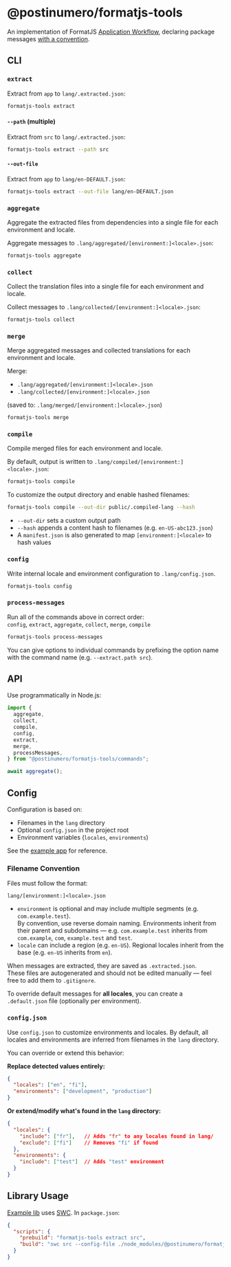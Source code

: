 # @postinumero/formatjs-tools

An implementation of FormatJS [Application Workflow](https://formatjs.github.io/docs/getting-started/application-workflow/), declaring package messages [with a convention](https://formatjs.github.io/docs/guides/distribute-libraries#declaring-with-a-convention).

## CLI

### `extract`

Extract from `app` to `lang/.extracted.json`:

```sh
formatjs-tools extract
```

#### `--path` **(multiple)**

Extract from `src` to `lang/.extracted.json`:

```sh
formatjs-tools extract --path src
```

#### `--out-file`

Extract from `app` to `lang/en-DEFAULT.json`:

```sh
formatjs-tools extract --out-file lang/en-DEFAULT.json
```

### `aggregate`

Aggregate the extracted files from dependencies into a single file for each environment and locale.

Aggregate messages to `.lang/aggregated/[environment:]<locale>.json`:

```sh
formatjs-tools aggregate
```

### `collect`

Collect the translation files into a single file for each environment and locale.

Collect messages to `.lang/collected/[environment:]<locale>.json`:

```sh
formatjs-tools collect
```

### `merge`

Merge aggregated messages and collected translations for each environment and locale.

Merge:

- `.lang/aggregated/[environment:]<locale>.json`
- `.lang/collected/[environment:]<locale>.json`

(saved to: `.lang/merged/[environment:]<locale>.json`)

```sh
formatjs-tools merge
```

### `compile`

Compile merged files for each environment and locale.

By default, output is written to `.lang/compiled/[environment:]<locale>.json`:

```sh
formatjs-tools compile
```

To customize the output directory and enable hashed filenames:

```sh
formatjs-tools compile --out-dir public/.compiled-lang --hash
```

- `--out-dir` sets a custom output path
- `--hash` appends a content hash to filenames (e.g. `en-US-abc123.json`)
- A `manifest.json` is also generated to map `[environment:]<locale>` to hash values

### `config`

Write internal locale and environment configuration to `.lang/config.json`.

```sh
formatjs-tools config
```

### `process-messages`

Run all of the commands above in correct order:  
`config`, `extract`, `aggregate`, `collect`, `merge`, `compile`

```sh
formatjs-tools process-messages
```

You can give options to individual commands by prefixing the option name with the command name (e.g. `--extract.path src`).

## API

Use programmatically in Node.js:

```ts
import {
  aggregate,
  collect,
  compile,
  config,
  extract,
  merge,
  processMessages,
} from "@postinumero/formatjs-tools/commands";

await aggregate();
```

## Config

Configuration is based on:

- Filenames in the `lang` directory
- Optional `config.json` in the project root
- Environment variables (`locales`, `environments`)

See the [example app](./examples/app/) for reference.

### Filename Convention

Files must follow the format:

```
lang/[environment:]<locale>.json
```

- `environment` is optional and may include multiple segments (e.g. `com.example.test`).  
  By convention, use reverse domain naming. Environments inherit from their parent and subdomains — e.g. `com.example.test` inherits from `com.example`, `com`, `example.test` and `test`.
- `locale` can include a region (e.g. `en-US`). Regional locales inherit from the base (e.g. `en-US` inherits from `en`).

When messages are extracted, they are saved as `.extracted.json`.  
These files are autogenerated and should not be edited manually — feel free to add them to `.gitignore`.

To override default messages for **all locales**, you can create a `.default.json` file (optionally per environment).

### `config.json`

Use `config.json` to customize environments and locales.
By default, all locales and environments are inferred from filenames in the `lang` directory.

You can override or extend this behavior:

**Replace detected values entirely:**

```json
{
  "locales": ["en", "fi"],
  "environments": ["development", "production"]
}
```

**Or extend/modify what's found in the `lang` directory:**

<!-- prettier-ignore -->
```json
{
  "locales": {
    "include": ["fr"],   // Adds "fr" to any locales found in lang/
    "exclude": ["fi"]    // Removes "fi" if found
  },
  "environments": {
    "include": ["test"]  // Adds "test" environment
  }
}
```

## Library Usage

[Example lib](./examples/lib/) uses [SWC](https://swc.rs/). In `package.json`:

```json
{
  "scripts": {
    "prebuild": "formatjs-tools extract src",
    "build": "swc src --config-file ./node_modules/@postinumero/formatjs-tools/configs/swcrc.lib.json --out-dir lib --strip-leading-paths"
  }
}
```
